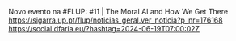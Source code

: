 Novo evento na #FLUP: #11 | The Moral AI and How We Get There https://sigarra.up.pt/flup/noticias_geral.ver_noticia?p_nr=176168 https://social.dfaria.eu/?hashtag=2024-06-19T07:00:02Z